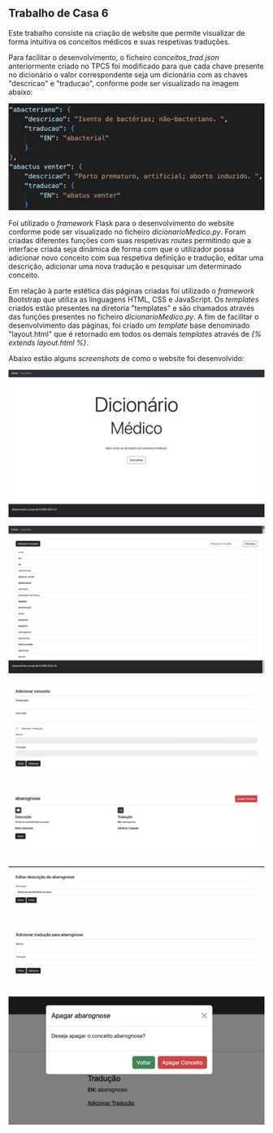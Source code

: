 ## Trabalho de Casa 6

Este trabalho consiste na criação de website que permite visualizar de forma intuitiva os conceitos médicos e suas respetivas traduções.

Para facilitar o desenvolvimento, o ficheiro *conceitos_trad.json* anteriormente criado no TPC5 foi modificado para que cada chave presente no dicionário o valor correspondente seja um dicionário com as chaves "descricao" e "traducao", conforme pode ser visualizado na imagem abaixo:

![ficheiro conceitos_trad](ficheiro.png)

Foi utilizado o *framework* Flask para o desenvolvimento do website conforme pode ser visualizado no ficheiro *dicionarioMedico.py*. Foram criadas diferentes funções com suas respetivas *routes* permitindo que a interface criada seja dinâmica de forma com que o utilizador possa adicionar novo conceito com sua respetiva definição e tradução, editar uma descrição, adicionar uma nova tradução e pesquisar um determinado conceito.

Em relação à parte estética das páginas criadas foi utilizado o *framework* Bootstrap que utiliza as linguagens HTML, CSS e JavaScript. Os _templates_ criados estão presentes na diretoria "templates" e são chamados através das funções presentes no ficheiro *dicionarioMedico.py*. A fim de facilitar o desenvolvimento das páginas, foi criado um *template* base denominado "layout.html" que é retornado em todos os demais *templates* através de *{% extends layout.html %}*.

Abaixo estão alguns *screenshots* de como o website foi desenvolvido:

![home](home.png)

![lista conceitos](listaConceitos.png)

![adicionar conceito](adicionarConceito.png)

![conceito](conceito.png)

![editar descricao](editarDescricao.png)

![adicionar traducao](adicionarTraducao.png)

![apagar conceito](apagarConceito.png)